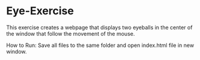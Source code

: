 # Eye-Exercise

This exercise creates a webpage that displays two eyeballs in the center of the window that follow the movement of the mouse. 

How to Run: Save all files to the same folder and open index.html file in new window.

